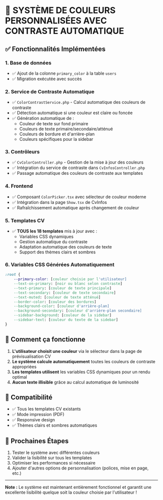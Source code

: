 # 🎨 SYSTÈME DE COULEURS PERSONNALISÉES AVEC CONTRASTE AUTOMATIQUE

## ✅ Fonctionnalités Implémentées

### 1. **Base de données**
- ✅ Ajout de la colonne `primary_color` à la table `users`
- ✅ Migration exécutée avec succès

### 2. **Service de Contraste Automatique**
- ✅ `ColorContrastService.php` - Calcul automatique des couleurs de contraste
- ✅ Détection automatique si une couleur est claire ou foncée
- ✅ Génération automatique de :
  - Couleur de texte sur fond primaire
  - Couleurs de texte primaire/secondaire/atténué
  - Couleurs de bordure et d'arrière-plan
  - Couleurs spécifiques pour la sidebar

### 3. **Contrôleurs**
- ✅ `CvColorController.php` - Gestion de la mise à jour des couleurs
- ✅ Intégration du service de contraste dans `CvInfosController.php`
- ✅ Passage automatique des couleurs de contraste aux templates

### 4. **Frontend**
- ✅ Composant `ColorPicker.tsx` avec sélecteur de couleur moderne
- ✅ Intégration dans la page `Show.tsx` de CvInfos
- ✅ Rafraîchissement automatique après changement de couleur

### 5. **Templates CV**
- ✅ **TOUS les 18 templates** mis à jour avec :
  - Variables CSS dynamiques
  - Gestion automatique du contraste
  - Adaptation automatique des couleurs de texte
  - Support des thèmes clairs et sombres

### 6. **Variables CSS Générées Automatiquement**
```css
:root {
    --primary-color: [couleur choisie par l'utilisateur]
    --text-on-primary: [noir ou blanc selon contraste]
    --text-primary: [couleur de texte principale]
    --text-secondary: [couleur de texte secondaire]
    --text-muted: [couleur de texte atténué]
    --border-color: [couleur des bordures]
    --background-color: [couleur d'arrière-plan]
    --background-secondary: [couleur d'arrière-plan secondaire]
    --sidebar-background: [couleur de la sidebar]
    --sidebar-text: [couleur du texte de la sidebar]
}
```

## 🚀 Comment ça fonctionne

1. **L'utilisateur choisit une couleur** via le sélecteur dans la page de prévisualisation CV
2. **Le système calcule automatiquement** toutes les couleurs de contraste appropriées
3. **Les templates utilisent** les variables CSS dynamiques pour un rendu optimal
4. **Aucun texte illisible** grâce au calcul automatique de luminosité

## 📱 Compatibilité

- ✅ Tous les templates CV existants
- ✅ Mode impression (PDF)
- ✅ Responsive design
- ✅ Thèmes clairs et sombres automatiques

## 🎯 Prochaines Étapes

1. Tester le système avec différentes couleurs
2. Valider la lisibilité sur tous les templates
3. Optimiser les performances si nécessaire
4. Ajouter d'autres options de personnalisation (polices, mise en page, etc.)

---

**Note :** Le système est maintenant entièrement fonctionnel et garantit une excellente lisibilité quelque soit la couleur choisie par l'utilisateur !
